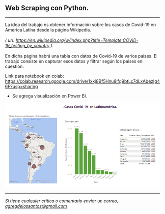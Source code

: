 ## Web Scraping con Python. 

--- 

La idea del trabajo es obtener información sobre los casos de Covid-19 en America Latina 
    desde la página Wikipedia. <br>
    <br>
     *( url: https://en.wikipedia.org/w/index.php?title=Template:COVID-19_testing_by_country ).*  <br>
    <br>
    En dicha página habrá una tabla con datos de Covid-19 de varios paises. El trabajo consiste en capturar esos 
    datos y filtrar según los paises en cuestión. <br>
    
 
Link para notebook en colab: https://colab.research.google.com/drive/1xkj8Bf5Hnu8ifq9btLc7dLxAbezIg46F?usp=sharing 
   

- Se agrega visualización en Power BI. 

![alt text](https://raw.githubusercontent.com/anthonydlsantos/ejemplos_python/master/Web_Scraping--bs4/covidLatam_powerBI.png)

--- 

*Si tiene cualquier crítica o comentario enviar un correo, agregdelossantos@gmail.com*


